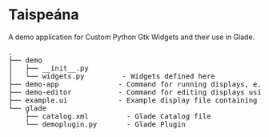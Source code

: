 # Taispeána
A demo application for Custom Python Gtk Widgets and their use in Glade.

<pre>
.
├── demo
│   ├── __init__.py
│   └── widgets.py         - Widgets defined here
├── demo-app              - Command for running displays, e.g. ./demo-app example.ui
├── demo-editor           - Command for editing displays using glade: ./demo-editor example.ui
├── example.ui            - Example display file containing demo widget
└── glade
    ├── catalog.xml         - Glade Catalog file
    └── demoplugin.py       - Glade Plugin
</pre>
